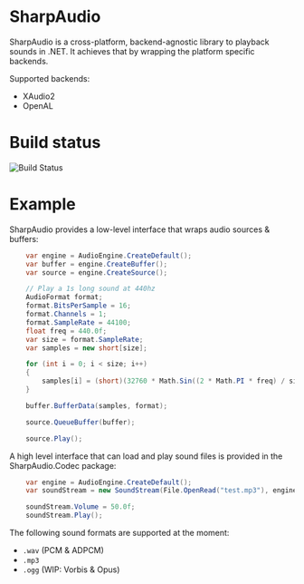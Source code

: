 # SharpAudio
SharpAudio is a cross-platform, backend-agnostic library to playback sounds in .NET. It achieves that by wrapping the platform specific backends.

Supported backends:
- XAudio2
- OpenAL


# Build status

![Build Status](https://github.com/feliwir/SharpAudio/workflows/CI/badge.svg?branch=master&event=push)

# Example

SharpAudio provides a low-level interface that wraps audio sources & buffers:
```csharp
    var engine = AudioEngine.CreateDefault();
    var buffer = engine.CreateBuffer();
    var source = engine.CreateSource();

    // Play a 1s long sound at 440hz
    AudioFormat format;
    format.BitsPerSample = 16;
    format.Channels = 1;
    format.SampleRate = 44100;
    float freq = 440.0f;
    var size = format.SampleRate;
    var samples = new short[size];

    for (int i = 0; i < size; i++)
    {
        samples[i] = (short)(32760 * Math.Sin((2 * Math.PI * freq) / size * i));
    }

    buffer.BufferData(samples, format);

    source.QueueBuffer(buffer);

    source.Play();
```

A high level interface that can load and play sound files is provided in the SharpAudio.Codec package:
```csharp
    var engine = AudioEngine.CreateDefault();
    var soundStream = new SoundStream(File.OpenRead("test.mp3"), engine);

    soundStream.Volume = 50.0f;
    soundStream.Play();
```

The following sound formats are supported at the moment:
- `.wav` (PCM & ADPCM)
- `.mp3` 
- `.ogg` (WIP: Vorbis & Opus)
